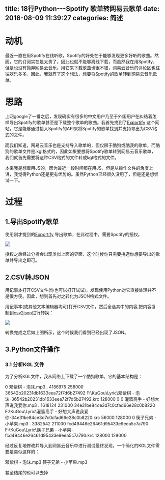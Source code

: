 title: 18行Python---Spotify 歌单转网易云歌单
date: 2016-08-09 11:39:27
categories: 简述
  --- 


# 动机

最近一直在用Spotify在线听歌，Spotify的好处在于能够发现更多好听的歌曲。然而，它的订阅实在是太贵了，因此也就不能够离线下载，而虽然我在用Spotify，但是也没有抛弃网易云音乐，用它来下载歌曲也很不错，网易云音乐的评论区也往往欢乐多多，因此，我就有了这个想法，想要将Spotify的歌单转到网易云音乐歌单。

# 思路

上网google了一番之后，发现确实有很多的中文用户乃至于外国用户在纠结着怎样导出Spotify的歌单甚至是下载整个歌单的歌曲。我首先找到了[Exportify](https://rawgit.com/watsonbox/exportify/master/exportify.html) 这个网站，它是能够通过接入Spotify的API来将Spotify的歌单找到并支持导出为CSV格式的文件。

而我们知道，网易云音乐也是支持导入歌单的，但仅限于酷狗或酷我的歌单，而酷狗的歌单文件是.kgl格式的，因此如果要想将Spotify歌单转到网易云音乐歌单，我们就首先需要将这种CSV格式的文件转成kgl格式的文件。

本来我是想着用JS的，因为最近一段时间都在用JS，但是从操作文件的角度上讲，我觉得Python还是更有优势的。虽然Python已经很久没用了，但是还是想尝试一下。

# 过程

## 1.导出Spotify歌单
使用刚才提到的[Exportify](https://rawgit.com/watsonbox/exportify/master/exportify.html)  导出歌单，在此过程中，需要Spotify的授权。

![](http://7ktu2f.com1.z0.glb.clouddn.com/exportify.jpg)

授权之后经过分析会出现类似上面的界面，这个时候你只需要挑选你想要导出的歌单并导出之即可。

## 2.CSV转JSON

用记事本打开CSV文件(你也可以打开试试)，发现使用Python对它直接处理并不是很方便。因此，想到首先对之转化为JSON格式文件。

用记事本(或其他文本编辑器均可)打开CSV文件，然后全选其中的内容,把内容复制到[csv2json](http://www.csvjson.com/csv2json)进行转换：

![](http://7ktu2f.com1.z0.glb.clouddn.com/csv2json.jpg)

转换完成之后如上图所示，这个时候我们看到已经出现了JSON。

## 3.Python文件操作

### 3.1 分析KGL 文件

为了分析KGL文件，我从网络上下载了一个酷狗歌单，它的基本结构是：

<?xml version="1.0" encoding="windows-1252"?>
<List ListName="默认列表">
<File>
		<MediaFileType>0</MediaFileType>
		<FileName>邓紫棋 - 泡沫.mp3</FileName>
		<FilePath>.</FilePath>
		<FileSize>4186975</FileSize>
		<Duration>258000</Duration>
		<Hash>36542b20231db1633eea72f7d6b27492</Hash>
		<Lyric>F:\KuGou\Lyric\邓紫棋 - 泡沫-36542b20231db1633eea72f7d6b27492.krc</Lyric>
		<Bitrate>128000</Bitrate>
		<MandatoryBitrate>0</MandatoryBitrate>
	</File>
	<File>
		<MediaFileType>0</MediaFileType>
		<FileName>灌篮高手 - 好想大声说我爱你.mp3</FileName>
		<FilePath>.</FilePath>
		<FileSize>1618124</FileSize>
		<Duration>231000</Duration>
		<Hash>34e31be84ce3d7c0cfad66e28c0b8220</Hash>
		<Lyric>F:\KuGou\Lyric\灌篮高手 - 好想大声说我爱你-34e31be84ce3d7c0cfad66e28c0b8220.krc</Lyric>
		<Bitrate>56000</Bitrate>
		<MandatoryBitrate>128000</MandatoryBitrate>
	</File>
	<File>
		<MediaFileType>0</MediaFileType>
		<FileName>筷子兄弟 - 小苹果.mp3</FileName>
		<FilePath>.</FilePath>
		<FileSize>3382542</FileSize>
		<Duration>211000</Duration>
		<Hash>fcd49446e26461d95433e9eea5c7a790</Hash>
		<Lyric>F:\KuGou\Lyric\筷子兄弟 - 小苹果-fcd49446e26461d95433e9eea5c7a790.krc</Lyric>
		<Bitrate>128000</Bitrate>
		<MandatoryBitrate>128000</MandatoryBitrate>
	</File>
</List>

经过反复地修改并导入到网易云音乐中进行测试最终发现，一个简化的KGL文件需要是类似这样的：
<?xml version="1.0" encoding="windows-1252"?>
<List ListName="默认列表">
<FileName>邓紫棋 - 泡沫.mp3</FileName>
<FileName>筷子兄弟 - 小苹果.mp3</FileName>

甚至结尾的</List>也可以去掉


